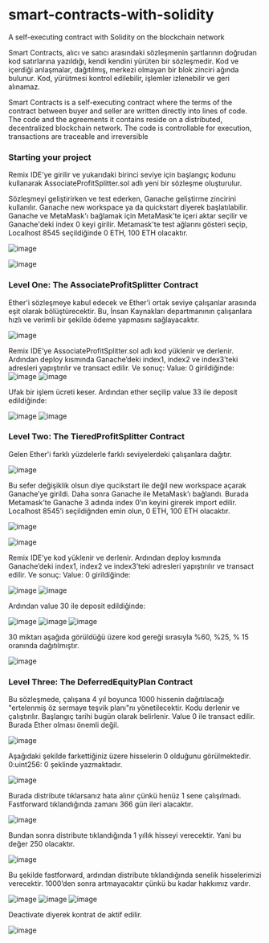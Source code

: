 # smart-contracts-with-solidity
A self-executing contract with Solidity on the blockchain network

Smart Contracts, alıcı ve satıcı arasındaki sözleşmenin şartlarının doğrudan kod satırlarına yazıldığı, kendi kendini yürüten bir sözleşmedir. Kod ve içerdiği anlaşmalar, dağıtılmış, merkezi olmayan bir blok zinciri ağında bulunur. Kod, yürütmesi kontrol edilebilir, işlemler izlenebilir ve geri alınamaz.

Smart Contracts is a self-executing contract where the terms of the contract between buyer and seller are written directly into lines of code. The code and the agreements it contains reside on a distributed, decentralized blockchain network. The code is controllable for execution, transactions are traceable and irreversible

### Starting your project

Remix IDE'ye girilir ve yukarıdaki birinci seviye için başlangıç kodunu kullanarak AssociateProfitSplitter.sol adlı yeni bir sözleşme oluşturulur.

Sözleşmeyi geliştirirken ve test ederken, Ganache geliştirme zincirini kullanılır. Ganache new workspace ya da quickstart diyerek başlatılabilir. Ganache ve MetaMask'ı bağlamak için MetaMask'te içeri aktar seçilir ve Ganache'deki index 0 keyi girilir. Metamask'te test ağlarını gösteri seçip, Localhost 8545 seçildiğinde 0 ETH, 100 ETH olacaktır.

![image](https://user-images.githubusercontent.com/61952281/175500812-25a9ee9a-e3a4-4701-9c17-2f7cae4e5f7f.png)

![image](https://user-images.githubusercontent.com/61952281/175500740-2df92596-f1c3-4ac6-9b41-c0172f628679.png)


### Level One: The AssociateProfitSplitter Contract
Ether'i sözleşmeye kabul edecek ve Ether'i ortak seviye çalışanlar arasında eşit olarak bölüştürecektir. Bu, İnsan Kaynakları departmanının çalışanlara hızlı ve verimli bir şekilde ödeme yapmasını sağlayacaktır.

![image](https://user-images.githubusercontent.com/61952281/175501285-ac649cbd-297c-4903-a513-3aefd85de57a.png)


Remix IDE’ye AssociateProfitSplitter.sol adlı kod yüklenir ve derlenir. Ardından deploy kısmında Ganache’deki index1, index2 ve index3’teki adresleri yapıştırılır ve transact edilir. Ve sonuç:
Value: 0 girildiğinde:
![image](https://user-images.githubusercontent.com/61952281/175501503-83603a8f-4c9c-4dd0-944c-2b4740dcac3f.png) ![image](https://user-images.githubusercontent.com/61952281/175501524-b33eacf1-6899-49fc-b1ce-187e19e9edb9.png)

Ufak bir işlem ücreti keser. Ardından ether seçilip value 33 ile deposit edildiğinde:

![image](https://user-images.githubusercontent.com/61952281/175501888-906cdf31-35f7-4ccc-b16e-4943927ac18b.png) ![image](https://user-images.githubusercontent.com/61952281/175501931-2536cc5e-7dce-4e97-a9fc-77a3b112c19b.png)

### Level Two: The TieredProfitSplitter Contract

Gelen Ether'i farklı yüzdelerle farklı seviyelerdeki çalışanlara dağıtır.

![image](https://user-images.githubusercontent.com/61952281/175525573-f809e0a2-c6a4-4ccc-8f13-7a66c61effc6.png)

Bu sefer değişiklik olsun diye qucikstart ile değil new workspace açarak Ganache’ye girildi. Daha sonra Ganache ile MetaMask’ı bağlandı. Burada Metamask’te Ganache 3 adında index 0’ın keyini girerek import edilir. Localhost 8545’i seçildiğnden emin olun, 0 ETH, 100 ETH olacaktır.

![image](https://user-images.githubusercontent.com/61952281/175525629-0366cfeb-bbd3-40f3-8aa4-8def74ed1c36.png)

![image](https://user-images.githubusercontent.com/61952281/175525669-9f772d04-b2e8-43ff-917b-bda6fba427dd.png)

Remix IDE’ye kod yüklenir ve derlenir. Ardından deploy kısmında Ganache’deki index1, index2 ve index3’teki adresleri yapıştırılır ve transact edilir. Ve sonuç:
Value: 0 girildiğinde:

![image](https://user-images.githubusercontent.com/61952281/175525818-179eff99-0b0c-4db8-9afb-ab153d84335e.png) ![image](https://user-images.githubusercontent.com/61952281/175525828-733a0e9c-181e-458b-bff4-c4ebf6b86918.png)

Ardından value 30 ile deposit edildiğinde:

![image](https://user-images.githubusercontent.com/61952281/175525881-ac6d64cd-3395-4067-a25d-eb0236f00819.png)
![image](https://user-images.githubusercontent.com/61952281/175525901-fe7ec561-a9c6-4582-9adf-402fbe79a9c0.png) ![image](https://user-images.githubusercontent.com/61952281/175525919-844f3371-d6ad-4b13-bf2d-095115a1e5e3.png)

30 miktarı aşağıda görüldüğü üzere kod gereği sırasıyla %60, %25, % 15 oranında dağıtılmıştır.

![image](https://user-images.githubusercontent.com/61952281/175525961-28af9b5a-d463-4618-9caf-86625af950b1.png)

### Level Three: The DeferredEquityPlan Contract

Bu sözleşmede, çalışana 4 yıl boyunca 1000 hissenin dağıtılacağı "ertelenmiş öz sermaye teşvik planı"nı yönetilecektir. Kodu derlenir ve çalıştırılır. Başlangıç tarihi bugün olarak belirlenir.
Value 0 ile transact edilir. Burada Ether olması önemli değil.

![image](https://user-images.githubusercontent.com/61952281/175526612-6035e72f-c24d-4c3f-aa5a-c7039dec0a14.png)

Aşağıdaki şekilde farkettiğiniz üzere hisselerin 0 olduğunu görülmektedir. 
0:uint256: 0 şeklinde yazmaktadır.

![image](https://user-images.githubusercontent.com/61952281/175526643-809304e6-1ce9-4de6-b4ff-24fab3ebc470.png)

Burada distribute tıklarsanız hata alınır çünkü henüz 1 sene çalışılmadı. Fastforward tıklandığında zamanı 366 gün ileri alacaktır.

![image](https://user-images.githubusercontent.com/61952281/175526793-30b830c4-f674-47bd-8558-d5da5eb60238.png)

Bundan sonra distribute tıklandığında 1 yıllık hisseyi verecektir. Yani bu değer 250 olacaktır. 

![image](https://user-images.githubusercontent.com/61952281/175526870-ea5d7630-0817-4760-aa84-4983bff18304.png)

Bu şekilde fastforward, ardından distribute tıklandığında senelik hisselerimizi verecektir. 1000’den sonra artmayacaktır çünkü bu kadar hakkımız vardır.

![image](https://user-images.githubusercontent.com/61952281/175526946-736e782d-5862-42b5-8852-5e0b3368d5bd.png) ![image](https://user-images.githubusercontent.com/61952281/175526958-0e41eb53-0316-4be0-b16f-115955927d04.png) ![image](https://user-images.githubusercontent.com/61952281/175526969-2e01f9db-e1e0-4d1b-9823-30ca45f94dcb.png)

Deactivate diyerek kontrat de aktif edilir.

![image](https://user-images.githubusercontent.com/61952281/175527034-b3d79bb2-1cd8-4f86-8b92-af9d751ed57e.png)











